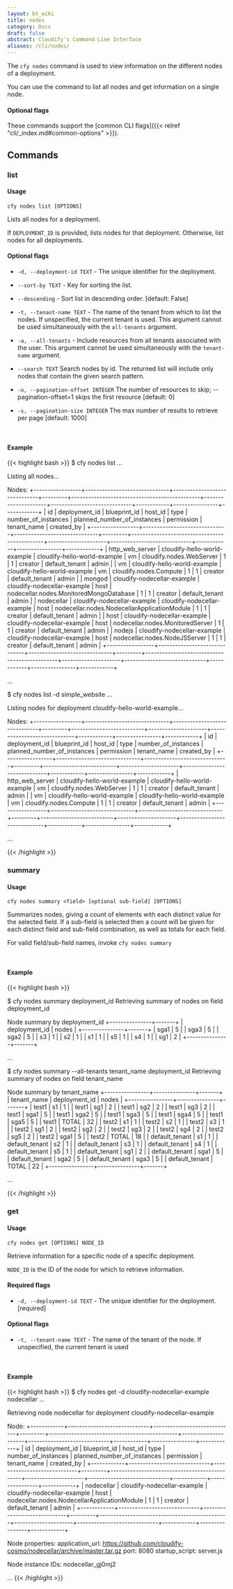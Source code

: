 ```yaml
---
layout: bt_wiki
title: nodes
category: Docs
draft: false
abstract: Cloudify's Command-Line Interface
aliases: /cli/nodes/
---
```


The `cfy nodes` command is used to view information on the different nodes of a deployment.

You can use the command to list all nodes and get information on a single node.


#### Optional flags
These commands support the [common CLI flags]({{< relref "cli/_index.md#common-options" >}}).


## Commands


### list

#### Usage 
`cfy nodes list [OPTIONS]`

Lists all nodes for a deployment.

If `DEPLOYMENT_ID` is provided, lists nodes for that deployment. Otherwise,
list nodes for all deployments.

#### Optional flags

* `-d, --deployment-id TEXT` - 
						The unique identifier for the deployment.
*  `--sort-by TEXT` - 	Key for sorting the list.
*  `--descending` - 	Sort list in descending order. [default: False]
*  `-t, --tenant-name TEXT` -  The name of the tenant from which to list the nodes. If unspecified, the current tenant is
                            used. This argument cannot be used simultaneously with the `all-tenants` argument.
*  `-a, --all-tenants` -    Include resources from all tenants associated with
                            the user. This argument cannot be used simultaneously with the `tenant-name` argument.  

*  `--search TEXT`     Search nodes by id. The returned list will include only nodes that contain the given search pattern.

*  `-o, --pagination-offset INTEGER`       The number of resources to skip;
                                  --pagination-offset=1 skips the first resource [default: 0]

*  `-s, --pagination-size INTEGER`       The max number of results to retrieve per page [default: 1000]


&nbsp;
#### Example

{{< highlight  bash  >}}
$ cfy nodes list
...

Listing all nodes...

Nodes:
+-----------------+------------------------------+------------------------------+---------+----------------------------------------------+---------------------+-----------------------------+------------+----------------+------------+
|        id       |        deployment_id         |         blueprint_id         | host_id |                     type                     | number_of_instances | planned_number_of_instances | permission |  tenant_name   | created_by |
+-----------------+------------------------------+------------------------------+---------+----------------------------------------------+---------------------+-----------------------------+------------+----------------+------------+
| http_web_server | cloudify-hello-world-example | cloudify-hello-world-example |    vm   |           cloudify.nodes.WebServer           |          1          |              1              |  creator   | default_tenant |   admin    |
|        vm       | cloudify-hello-world-example | cloudify-hello-world-example |    vm   |            cloudify.nodes.Compute            |          1          |              1              |  creator   | default_tenant |   admin    |
|      mongod     | cloudify-nodecellar-example  | cloudify-nodecellar-example  |   host  |   nodecellar.nodes.MonitoredMongoDatabase    |          1          |              1              |  creator   | default_tenant |   admin    |
|    nodecellar   | cloudify-nodecellar-example  | cloudify-nodecellar-example  |   host  | nodecellar.nodes.NodecellarApplicationModule |          1          |              1              |  creator   | default_tenant |   admin    |
|       host      | cloudify-nodecellar-example  | cloudify-nodecellar-example  |   host  |       nodecellar.nodes.MonitoredServer       |          1          |              1              |  creator   | default_tenant |   admin    |
|      nodejs     | cloudify-nodecellar-example  | cloudify-nodecellar-example  |   host  |        nodecellar.nodes.NodeJSServer         |          1          |              1              |  creator   | default_tenant |   admin    |
+-----------------+------------------------------+------------------------------+---------+----------------------------------------------+---------------------+-----------------------------+------------+----------------+------------+

...

$ cfy nodes list -d simple_website
...

Listing nodes for deployment cloudify-hello-world-example...

Nodes:
+-----------------+------------------------------+------------------------------+---------+--------------------------+---------------------+-----------------------------+------------+----------------+------------+
|        id       |        deployment_id         |         blueprint_id         | host_id |           type           | number_of_instances | planned_number_of_instances | permission |  tenant_name   | created_by |
+-----------------+------------------------------+------------------------------+---------+--------------------------+---------------------+-----------------------------+------------+----------------+------------+
| http_web_server | cloudify-hello-world-example | cloudify-hello-world-example |    vm   | cloudify.nodes.WebServer |          1          |              1              |  creator   | default_tenant |   admin    |
|        vm       | cloudify-hello-world-example | cloudify-hello-world-example |    vm   |  cloudify.nodes.Compute  |          1          |              1              |  creator   | default_tenant |   admin    |
+-----------------+------------------------------+------------------------------+---------+--------------------------+---------------------+-----------------------------+------------+----------------+------------+

...

{{< /highlight >}}

### summary

#### Usage
`cfy nodes summary <field> [optional sub-field] [OPTIONS]`

Summarizes nodes, giving a count of elements with each distinct value for the selected field.
If a sub-field is selected then a count will be given for each distinct field and sub-field combination, as well as totals for each field.

For valid field/sub-field names, invoke `cfy nodes summary`

&nbsp;
#### Example

{{< highlight  bash  >}}

$ cfy nodes summary deployment_id
Retrieving summary of nodes on field deployment_id

Node summary by deployment_id
+---------------+-------+
| deployment_id | nodes |
+---------------+-------+
|      sga1     |   5   |
|      sga3     |   5   |
|      sga2     |   5   |
|       s3      |   1   |
|       s2      |   1   |
|       s1      |   1   |
|       s5      |   1   |
|       s4      |   1   |
|      sg1      |   2   |
+---------------+-------+

...

$ cfy nodes summary --all-tenants tenant_name deployment_id
Retrieving summary of nodes on field tenant_name

Node summary by tenant_name
+----------------+---------------+-------+
|  tenant_name   | deployment_id | nodes |
+----------------+---------------+-------+
|     test1      |       s1      |   1   |
|     test1      |      sg1      |   2   |
|     test1      |      sg2      |   2   |
|     test1      |      sg3      |   2   |
|     test1      |      sga1     |   5   |
|     test1      |      sga2     |   5   |
|     test1      |      sga3     |   5   |
|     test1      |      sga4     |   5   |
|     test1      |      sga5     |   5   |
|     test1      |     TOTAL     |   32  |
|     test2      |       s1      |   1   |
|     test2      |       s2      |   1   |
|     test2      |       s3      |   1   |
|     test2      |      sg1      |   2   |
|     test2      |      sg2      |   2   |
|     test2      |      sg3      |   2   |
|     test2      |      sg4      |   2   |
|     test2      |      sg5      |   2   |
|     test2      |      sga1     |   5   |
|     test2      |     TOTAL     |   18  |
| default_tenant |       s1      |   1   |
| default_tenant |       s2      |   1   |
| default_tenant |       s3      |   1   |
| default_tenant |       s4      |   1   |
| default_tenant |       s5      |   1   |
| default_tenant |      sg1      |   2   |
| default_tenant |      sga1     |   5   |
| default_tenant |      sga2     |   5   |
| default_tenant |      sga3     |   5   |
| default_tenant |     TOTAL     |   22  |
+----------------+---------------+-------+

...

{{< /highlight >}}

### get

#### Usage 
`cfy nodes get [OPTIONS] NODE_ID`

Retrieve information for a specific node of a specific deployment.

`NODE_ID` is the ID of the node for which to retrieve information.

#### Required flags

*  `-d, --deployment-id TEXT` - The unique identifier for the deployment. [required]

#### Optional flags
*  `-t, --tenant-name TEXT` -  The name of the tenant of the node. If unspecified, the current tenant is used
						

&nbsp;
#### Example

{{< highlight  bash  >}}
$ cfy nodes get -d cloudify-nodecellar-example nodecellar
...

Retrieving node nodecellar for deployment cloudify-nodecellar-example

Node:
+------------+-----------------------------+-----------------------------+---------+----------------------------------------------+---------------------+-----------------------------+------------+----------------+------------+
|     id     |        deployment_id        |         blueprint_id        | host_id |                     type                     | number_of_instances | planned_number_of_instances | permission |  tenant_name   | created_by |
+------------+-----------------------------+-----------------------------+---------+----------------------------------------------+---------------------+-----------------------------+------------+----------------+------------+
| nodecellar | cloudify-nodecellar-example | cloudify-nodecellar-example |   host  | nodecellar.nodes.NodecellarApplicationModule |          1          |              1              |  creator   | default_tenant |   admin    |
+------------+-----------------------------+-----------------------------+---------+----------------------------------------------+---------------------+-----------------------------+------------+----------------+------------+

Node properties:
	application_url: https://github.com/cloudify-cosmo/nodecellar/archive/master.tar.gz
	port: 8080
	startup_script: server.js

Node instance IDs:
	nodecellar_gj0mj2


...
{{< /highlight >}}
